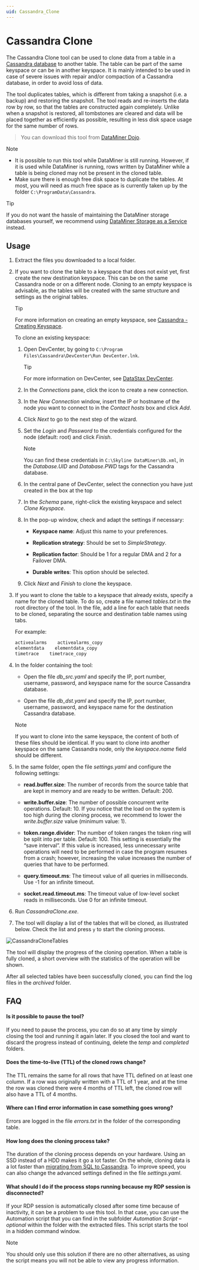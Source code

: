 ```yaml
---
uid: Cassandra_Clone
---
```


# Cassandra Clone

The Cassandra Clone tool can be used to clone data from a table in a [Cassandra database](xref:Cassandra_database) to another table. The table can be part of the same keyspace or can be in another keyspace. It is mainly intended to be used in case of severe issues with repair and/or compaction of a Cassandra database, in order to avoid loss of data.

The tool duplicates tables, which is different from taking a snapshot (i.e. a backup) and restoring the snapshot. The tool reads and re-inserts the data row by row, so that the tables are constructed again completely. Unlike when a snapshot is restored, all tombstones are cleared and data will be placed together as efficiently as possible, resulting in less disk space usage for the same number of rows.

> You can download this tool from [DataMiner Dojo](https://community.dataminer.services/download/cassandraclone/).

> [!NOTE]
>
> - It is possible to run this tool while DataMiner is still running. However, if it is used while DataMiner is running, rows written by DataMiner while a table is being cloned may not be present in the cloned table.
> - Make sure there is enough free disk space to duplicate the tables. At most, you will need as much free space as is currently taken up by the folder `C:\ProgramData\Cassandra`.

> [!TIP]
> If you do not want the hassle of maintaining the DataMiner storage databases yourself, we recommend using [DataMiner Storage as a Service](xref:STaaS) instead.

## Usage

1. Extract the files you downloaded to a local folder.

1. If you want to clone the table to a keyspace that does not exist yet, first create the new destination keyspace. This can be on the same Cassandra node or on a different node. Cloning to an empty keyspace is advisable, as the tables will be created with the same structure and settings as the original tables.

   > [!TIP]
   > For more information on creating an empty keyspace, see [Cassandra - Creating Keyspace](https://www.tutorialspoint.com/cassandra/cassandra_create_keyspace.htm).

   To clone an existing keyspace:

   1. Open DevCenter, by going to `C:\Program Files\Cassandra\DevCenter\Run DevCenter.lnk`.

      > [!TIP]
      > For more information on DevCenter, see [DataStax DevCenter](xref:DataStax_DevCenter).

   1. In the *Connections* pane, click the icon to create a new connection.

   1. In the *New Connection* window, insert the IP or hostname of the node you want to connect to in the *Contact hosts* box and click *Add*.

   1. Click *Next* to go to the next step of the wizard.

   1. Set the *Login* and *Password* to the credentials configured for the node (default: root) and click *Finish*.

      > [!NOTE]
      > You can find these credentials in `C:\Skyline DataMiner\Db.xml`, in the *Database.UID* and *Database.PWD* tags for the Cassandra database.

   1. In the central pane of DevCenter, select the connection you have just created in the box at the top

   1. In the *Schema* pane, right-click the existing keyspace and select *Clone Keyspace*.

   1. In the pop-up window, check and adapt the settings if necessary:

      - **Keyspace name**: Adjust this name to your preferences.

      - **Replication strategy**: Should be set to *SimpleStrategy*.

      - **Replication factor**: Should be 1 for a regular DMA and 2 for a Failover DMA.

      - **Durable writes**: This option should be selected.

   1. Click *Next* and *Finish* to clone the keyspace.

1. If you want to clone the table to a keyspace that already exists, specify a name for the cloned table. To do so, create a file named *tables.txt* in the root directory of the tool. In the file, add a line for each table that needs to be cloned, separating the source and destination table names using tabs.

   For example:

   ```txt
   activealarms    activealarms_copy
   elementdata    elementdata_copy
   timetrace    timetrace_copy
   ```

1. In the folder containing the tool:

   - Open the file *db_src.yaml* and specify the IP, port number, username, password, and keyspace name for the source Cassandra database.

   - Open the file *db_dst.yaml* and specify the IP, port number, username, password, and keyspace name for the destination Cassandra database.

   > [!NOTE]
   > If you want to clone into the same keyspace, the content of both of these files should be identical. If you want to clone into another keyspace on the same Cassandra node, only the *keyspace.name* field should be different.

1. In the same folder, open the file *settings.yaml* and configure the following settings:

   - **read.buffer.size**: The number of records from the source table that are kept in memory and are ready to be written. Default: 200.

   - **write.buffer.size**: The number of possible concurrent write operations. Default: 10. If you notice that the load on the system is too high during the cloning process, we recommend to lower the *write.buffer.size* value (minimum value: 1).

   - **token.range.divider**: The number of token ranges the token ring will be split into per table. Default: 100. This setting is essentially the “save interval”. If this value is increased, less unnecessary write operations will need to be performed in case the program resumes from a crash; however, increasing the value increases the number of queries that have to be performed.

   - **query.timeout.ms**: The timeout value of all queries in milliseconds. Use -1 for an infinite timeout.

   - **socket.read.timeout.ms**: The timeout value of low-level socket reads in milliseconds. Use 0 for an infinite timeout.

1. Run *CassandraClone.exe*.

1. The tool will display a list of the tables that will be cloned, as illustrated below. Check the list and press `y` to start the cloning process.

![CassandraCloneTables](~/user-guide/images/CassandraCloneTables.png)

The tool will display the progress of the cloning operation. When a table is fully cloned, a short overview with the statistics of the operation will be shown.

After all selected tables have been successfully cloned, you can find the log files in the *archived* folder.

## FAQ

#### Is it possible to pause the tool?

If you need to pause the process, you can do so at any time by simply closing the tool and running it again later. If you closed the tool and want to discard the progress instead of continuing, delete the *temp* and *completed* folders.

#### Does the time-to-live (TTL) of the cloned rows change?

The TTL remains the same for all rows that have TTL defined on at least one column. If a row was originally written with a TTL of 1 year, and at the time the row was cloned there were 4 months of TTL left, the cloned row will also have a TTL of 4 months.

#### Where can I find error information in case something goes wrong?

Errors are logged in the file *errors.txt* in the folder of the corresponding table.

#### How long does the cloning process take?

The duration of the cloning process depends on your hardware. Using an SSD instead of a HDD makes it go a lot faster. On the whole, cloning data is a lot faster than [migrating from SQL to Cassandra](xref:Migrating_the_general_database_to_Cassandra). To improve speed, you can also change the advanced settings defined in the file *settings.yaml*.

#### What should I do if the process stops running because my RDP session is disconnected?

If your RDP session is automatically closed after some time because of inactivity, it can be a problem to use this tool. In that case, you can use the Automation script that you can find in the subfolder *Automation Script – optional* within the folder with the extracted files. This script starts the tool in a hidden command window.

> [!NOTE]
> You should only use this solution if there are no other alternatives, as using the script means you will not be able to view any progress information.
